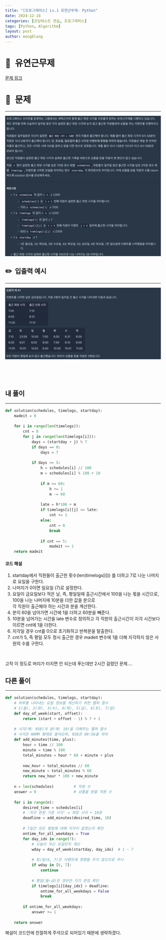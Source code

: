 ```yaml
---
title: "[프로그래머스] Lv.1 유연근무제- Python"
date: 2024-12-18  
categories: [코딩테스트 연습, 프로그래머스]
tags: [Python, Algorithm]
layout: post
author: mongblang
---
```


# 📌&nbsp; **유연근무제**
[문제 링크](https://school.programmers.co.kr/learn/courses/30/lessons/388351)  

# 📝&nbsp; **문제**
---
![문제](/assets/img/codingtest-post-img/PG388351-1.png)


## ✏️&nbsp; **입출력 예시**
---
![예시](/assets/img/codingtest-post-img/PG388351-2.png)  


&nbsp;  

&nbsp;   



## **내 풀이**  
--- 

```python
def solution(schedules, timelogs, startday):
    madeit = 0 
    
    for i in range(len(timelogs)): 
        cnt = 0 
        for j in range(len(timelogs[i])): 
            days = (startday + j) % 7
            if days == 0:
                days = 7 

            if days <= 5: 
                h = schedules[i] // 100     
                m = schedules[i] % 100 + 10 

                if m >= 60:
                    h += 1
                    m -= 60 
                
                late = h*100 + m 
                if timelogs[i][j] <= late:
                    cnt += 1
                else:
                    cnt = 0 
                    break
                
                if cnt == 5: 
                    madeit += 1
    return madeit
```

#### **코드 해설**  
1. startday에서 직원들이 출근한 횟수(len(timelogs[i])) 를 더하고 7로 나눈 나머지로 요일을 구한다. 
2. 나머지가 0이면 일요일 (7)로 설정한다. 
3. 요일이 금요일보다 적은 날, 즉, 평일일때 출근시간에서 100을 나눈 몫을 시간으로, 100을 나눈 나머지에 10분을 더한 값을 분으로  
각 직원이 출근해야 하는 시간과 분을 계산한다.
4. 분이 60을 넘어가면 시간에 1을 더하고 60분을 빼준다. 
5. 10분을 넘어가는 시간을 late 변수로 정의하고 각 직원의 출근시간이 지각 시간보다 이르면 cnt에 1을 더한다. 
6. 지각일 경우 cnt를 0으로 초기화하고 반복문을 탈출한다. 
7. cnt가 5, 즉 평일 모두 정시 출근한 경우 madeit 변수에 1을 더해 지각하지 않은 사원의 수를 구한다.

&nbsp;  

고작 이 정도로 머리가 터지면 안 되는데 푸는데만 2시간 걸렸던 문제....
 
## **다른 풀이**
---

```python  
def solution(schedules, timelogs, startday):
    # 하루를 나타내는 요일 정보를 계산하기 위한 헬퍼 함수
    # 1(월), 2(화), 3(수), 4(목), 5(금), 6(토), 7(일)
    def day_of_week(start, offset):
        return (start + offset - 1) % 7 + 1

    # 시각(예: 958)과 분(예: 10)을 더해주는 헬퍼 함수
    # 시각은 HHMM 형태로 들어오며, 958은 09:58을 의미
    def add_minutes(time, plus):
        hour = time // 100
        minute = time % 100
        total_minutes = hour * 60 + minute + plus

        new_hour = total_minutes // 60
        new_minute = total_minutes % 60
        return new_hour * 100 + new_minute

    n = len(schedules)         # 직원 수
    answer = 0                 # 상품을 받을 직원 수

    for i in range(n):
        desired_time = schedules[i]
        # '지각 판정 기준 시각' = 희망 시각 + 10분
        deadline = add_minutes(desired_time, 10)

        # 7일간 모든 평일에 대해 지각이 없었는지 확인
        ontime_for_all_weekdays = True
        for day_idx in range(7):
            # 오늘이 무슨 요일인지 계산
            wday = day_of_week(startday, day_idx)  # 1 ~ 7

            # 토/일(6, 7)은 이벤트에 영향을 주지 않으므로 무시
            if wday in [6, 7]:
                continue

            # 평일(월~금)인 경우만 지각 판정 확인
            if timelogs[i][day_idx] > deadline:
                ontime_for_all_weekdays = False
                break

        if ontime_for_all_weekdays:
            answer += 1

    return answer
```

해설이 코드안에 친절하게 주석으로 되어있기 때문에 생략하겠다. 

&nbsp;   
&nbsp;  


